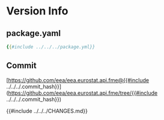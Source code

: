 # Version Info


## package.yaml
``` yaml
{{#include ../../../package.yml}}
```

## Commit

[https://github.com/eea/eea.eurostat.api.fme@{{#include ../../../.commit_hash}}](https://github.com/eea/eea.eurostat.api.fme/tree/{{#include ../../../.commit_hash}})


{{#include ../../../CHANGES.md}}


